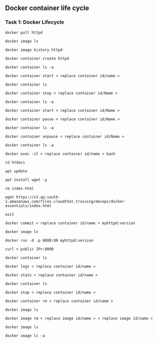 ## Docker container life cycle

### Task 1: Docker Lifecycle 
```
docker pull httpd
```
```
docker image ls
```
```
docker image history httpd
```
```
docker container create httpd
```
```
docker container ls -a
```
```
docker container start < replace container id/name >
```
```
docker container ls
```
```
docker container stop < replace container id/Name >
```
```
docker container ls -a
```
```
docker container start < replace container id/Name >
```
```
docker container pause < replace container id/Name >
```
```
docker container ls -a
```
```
docker container unpause < replace container id/Name >
```
```
docker container ls -a
```
```
docker exec -it < replace container id/name > bash
```
```
cd htdocs
```
```
apt update
```
```
apt install wget -y
```
```
rm index.html
```
```
wget https://s3.ap-south-1.amazonaws.com/files.cloudthat.training/devops/docker-essentials/index.html
```
```
exit
```
```
docker commit < replace container id/name > myhttpd:version
```
```
docker image ls
```
```
docker run -d -p 8080:80 myhttpd:version
```
```
curl < public IP>:8080
```
```
docker container ls
```
```
docker logs < replace container id/name >
```
```
docker stats < replace container id/name >
```
```
docker container ls
```
```
docker stop < replace container id/name >
```
```
docker container rm < replace container id/name >
```
```
docker image ls
```
```
docker image rm < replace image id/name > < replace image id/name >
```
```
docker image ls
```
```
docker image ls -a
```
